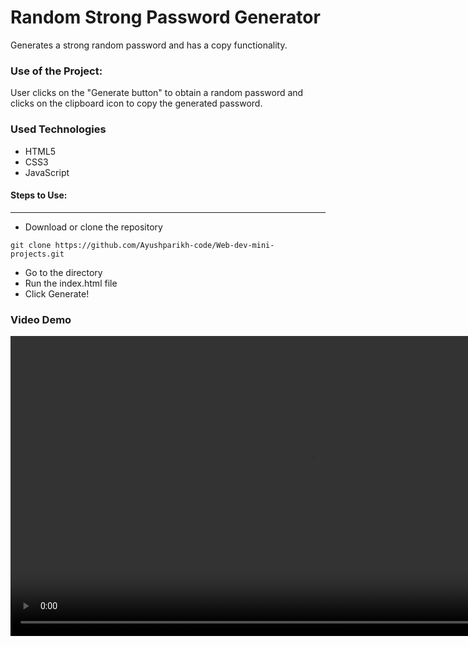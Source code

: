 <h1>Random Strong Password Generator</h1>

<p>Generates a strong random password and has a copy functionality.</p>

### Use of the Project:

<p>User clicks on the "Generate button" to obtain a random password and clicks on the clipboard icon to copy the generated password.</p>

<h3>Used Technologies</h3>
<ul>
  <li>HTML5</li>
  <li>CSS3</li>
  <li>JavaScript</li>
</ul>

#### Steps to Use:

---

- Download or clone the repository

```
git clone https://github.com/Ayushparikh-code/Web-dev-mini-projects.git
```

- Go to the directory
- Run the index.html file
- Click Generate!

<h3> Video Demo </h3>

<video controls width="960" alt="pw"> 
<source src="https://user-images.githubusercontent.com/78655439/126331921-05967108-6108-492f-b018-63dd4d355da1.mp4">
</video>

<br>


